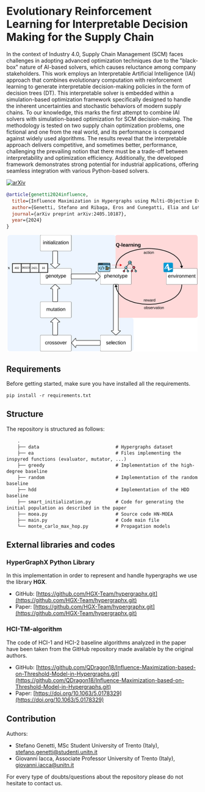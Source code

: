 # Evolutionary Reinforcement Learning for Interpretable Decision Making for the Supply Chain
In the context of Industry 4.0, Supply Chain Management (SCM) faces challenges in adopting advanced optimization techniques due to the "black-box" nature of AI-based solvers, which causes reluctance among company stakeholders. This work employs an Interpretable Artificial Intelligence (IAI) approach that combines evolutionary computation with reinforcement learning to generate interpretable decision-making policies in the form of decision trees (DT). This interpretable solver is embedded within a simulation-based optimization framework specifically designed to handle the inherent uncertainties and stochastic behaviors of modern supply chains. To our knowledge, this marks the first attempt to combine IAI solvers with simulation-based optimization for SCM decision-making. The methodology is tested on two supply chain optimization problems, one fictional and one from the real world, and its performance is compared against widely used algorithms. The results reveal that the interpretable approach delivers competitive, and sometimes better, performance, challenging the prevailing notion that there must be a trade-off between interpretability and optimization efficiency. Additionally, the developed framework demonstrates strong potential for industrial applications, offering seamless integration with various Python-based solvers.

[![arXiv](https://img.shields.io/badge/arXiv-2404.05621-b31b1b.svg)]()

```bibtex
@article{genetti2024influence,
  title={Influence Maximization in Hypergraphs using Multi-Objective Evolutionary Algorithms},
  author={Genetti, Stefano and Ribaga, Eros and Cunegatti, Elia and Lotito, Quintino Francesco and Iacca, Giovanni},
  journal={arXiv preprint arXiv:2405.10187},
  year={2024}
}
```

<p align="center">
<img src="methodologySchema.png" width="500">
</p>

## Requirements
Before getting started, make sure you have installed all the requirements.
```
pip install -r requirements.txt
```

## Structure
The repository is structured as follows:
```
    .
    ├── data                            # Hypergraphs dataset
    ├── ea                              # Files implementing the inspyred functions (evaluator, mutator, ...)
    ├── greedy                          # Implementation of the high-degree baseline
    ├── random                          # Implementation of the random baseline
    ├── hdd                             # Implementation of the HDD baseline
    ├── smart_initialization.py         # Code for generating the initial population as described in the paper
    ├── moea.py                         # Source code HN-MOEA
    ├── main.py                         # Code main file
    └── monte_carlo_max_hop.py          # Propagation models
```

## External libraries and codes
### HyperGraphX Python Library
In this implementation in order to represent and handle hypergraphs we use the library **HGX**.
- GitHub: [https://github.com/HGX-Team/hypergraphx.git](https://github.com/HGX-Team/hypergraphx.git)
- Paper:  [https://github.com/HGX-Team/hypergraphx.git](https://github.com/HGX-Team/hypergraphx.git)
### HCI-TM-algorithm
The code of HCI-1 and HCI-2 baseline algorithms analyzed in the paper have been taken from the GitHub repository made available by the original authors.
- GitHub: [https://github.com/QDragon18/Influence-Maximization-based-on-Threshold-Model-in-Hypergraphs.git](https://github.com/QDragon18/Influence-Maximization-based-on-Threshold-Model-in-Hypergraphs.git)
- Paper:  [https://doi.org/10.1063/5.0178329](https://doi.org/10.1063/5.0178329)

## Contribution
Authors:
- Stefano Genetti, MSc Student University of Trento (Italy), stefano.genetti@studenti.unitn.it
- Giovanni Iacca, Associate Professor University of Trento (Italy), giovanni.iacca@unitn.it

For every type of doubts/questions about the repository please do not hesitate to contact us.
